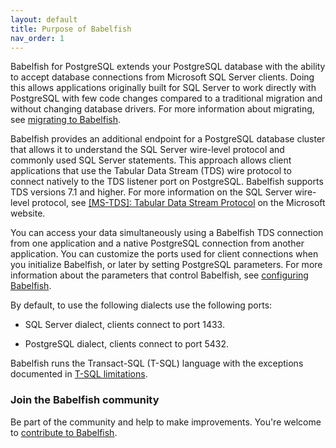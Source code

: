 ```yaml
---
layout: default
title: Purpose of Babelfish
nav_order: 1
---
```


Babelfish for PostgreSQL extends your PostgreSQL database with the ability to
accept database connections from Microsoft SQL Server clients.  Doing this
allows applications originally built for SQL Server to work directly with
PostgreSQL with few code changes compared to a traditional migration and without
changing database drivers.  For more information about migrating, see
[migrating to Babelfish](/docs/usage/migration).

Babelfish provides an additional endpoint for a PostgreSQL database cluster
that allows it to understand the SQL Server wire-level protocol and commonly
used SQL Server statements.  This approach allows client applications that use
the Tabular Data Stream (TDS) wire protocol to connect natively to the TDS
listener port on PostgreSQL. Babelfish supports TDS versions 7.1 and higher.
For more information on the SQL Server wire-level protocol, see
[\[MS-TDS\]: Tabular Data Stream Protocol](https://docs.microsoft.com/en-us/openspecs/windows_protocols/ms-tds/b46a581a-39de-4745-b076-ec4dbb7d13ec)
on the Microsoft website.

You can access your data simultaneously using a Babelfish TDS connection from
one application and a native PostgreSQL connection from another application.
You can customize the ports used for client connections when you initialize
Babelfish, or later by setting PostgreSQL parameters.  For more information
about the parameters that control Babelfish, see
[configuring Babelfish](/docs/internals/configuration).

By default, to use the following dialects use the following ports:

- SQL Server dialect, clients connect to port 1433.

- PostgreSQL dialect, clients connect to port 5432.

Babelfish runs the Transact-SQL (T-SQL) language with the exceptions documented
in [T-SQL limitations](/docs/usage/limitations-of-babelfish).


### Join the Babelfish community

Be part of the community and help to make improvements.
You're welcome to [contribute to Babelfish](/docs/contributing).
